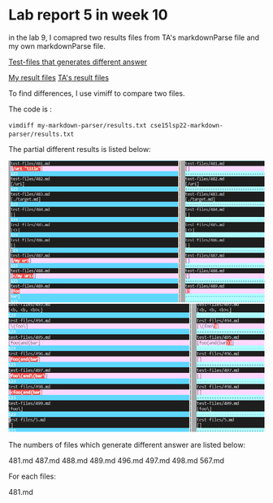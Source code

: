 # Lab report 5 in week 10

in the lab 9, I comapred two results files from TA's markdownParse file and my own markdownParse file. 

[Test-files that generates different answer](test-files-wrong)

[My result files](myresults.txt)
[TA's result files](TAresults.txt)


To find differences, I use vimiff to compare two files. 

The code is :

`vimdiff my-markdown-parser/results.txt cse15lsp22-markdown-parser/results.txt`

The partial different results is listed below:

![image](lab101.PNG)
![image](lab102.PNG)

The numbers of files which generate different answer are listed below:

481.md 487.md 488.md 489.md 496.md 497.md 498.md 567.md

For each files:

481.md
